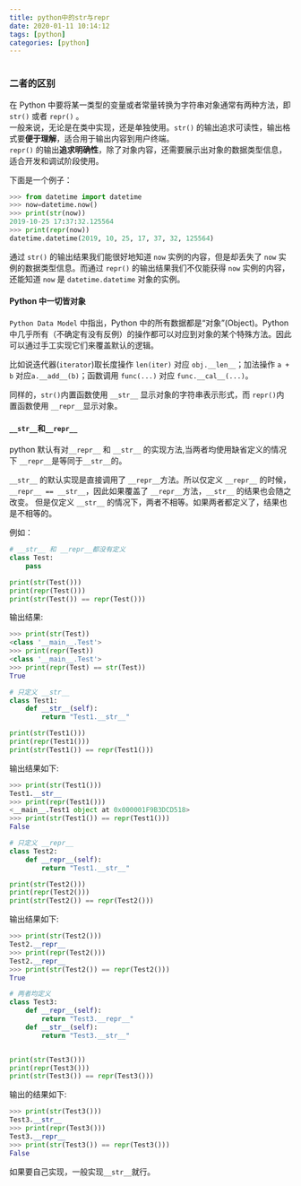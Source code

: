 ```yaml
---
title: python中的str与repr
date: 2020-01-11 10:14:12
tags: [python]
categories: [python]
---
```

<img src="http://lishengyu.xyz/sr712.jpg" alt></p>
<h3 id="二者的区别"><a href="#二者的区别" class="headerlink" title="二者的区别"></a>二者的区别</h3><p>在 Python 中要将某一类型的变量或者常量转换为字符串对象通常有两种方法，即 <code>str()</code> 或者 <code>repr()</code> 。<br>一般来说，无论是在类中实现，还是单独使用。<code>str()</code> 的输出追求可读性，输出格式要<strong>便于理解</strong>，适合用于输出内容到用户终端。<br><code>repr()</code> 的输出<strong>追求明确性</strong>，除了对象内容，还需要展示出对象的数据类型信息，适合开发和调试阶段使用。</p>
<p>下面是一个例子：

```python
>>> from datetime import datetime
>>> now=datetime.now()
>>> print(str(now))
2019-10-25 17:37:32.125564
>>> print(repr(now))
datetime.datetime(2019, 10, 25, 17, 37, 32, 125564)
```

<p>通过 <code>str()</code> 的输出结果我们能很好地知道 <code>now</code> 实例的内容，但是却丢失了 <code>now</code> 实例的数据类型信息。而通过 <code>repr()</code> 的输出结果我们不仅能获得 <code>now</code> 实例的内容，还能知道 <code>now</code> 是 <code>datetime.datetime</code> 对象的实例。</p>
<h4 id="Python-中一切皆对象"><a href="#Python-中一切皆对象" class="headerlink" title="Python 中一切皆对象"></a>Python 中一切皆对象</h4><p><code>Python Data Model</code> 中指出，Python 中的所有数据都是“对象”(Object)。Python 中几乎所有（不确定有没有反例）的操作都可以对应到对象的某个特殊方法。因此可以通过手工实现它们来覆盖默认的逻辑。</p>
<p>比如说迭代器(<code>iterator</code>)取长度操作 <code>len(iter)</code> 对应 <code>obj.__len__</code>；加法操作 <code>a + b</code> 对应<code>a.__add__(b)</code>；函数调用 <code>func(...)</code> 对应 <code>func.__cal__(...)</code>。</p>
<p>同样的，<code>str()</code>内置函数使用 <code>__str__</code> 显示对象的字符串表示形式，而 <code>repr()</code>内置函数使用 <code>__repr__</code>显示对象。</p>
<h4 id="str-和-repr"><a href="#str-和-repr" class="headerlink" title="__str__和__repr__"></a><code>__str__</code>和<code>__repr__</code></h4><p>python 默认有对<code>__repr__</code> 和 <code>__str__</code> 的实现方法,当两者均使用缺省定义的情况下 <code>__repr__</code>是等同于<code>__str__</code>的。</p>
<p><code>__str__</code> 的默认实现是直接调用了 <code>__repr__</code>方法。所以仅定义 <code>__repr__</code> 的时候， <code>__repr__ == __str__</code>，因此如果覆盖了 <code>__repr__</code>方法，<code>__str__</code> 的结果也会随之改变。 但是仅定义 <code>__str__</code> 的情况下，两者不相等。如果两者都定义了，结果也是不相等的。</p>
<p>例如：

```python
# __str__ 和 __repr__都没有定义
class Test:
    pass

print(str(Test()))
print(repr(Test()))
print(str(Test()) == repr(Test()))
```

<p>输出结果:

```python
>>> print(str(Test))
<class '__main__.Test'>
>>> print(repr(Test))
<class '__main__.Test'>
>>> print(repr(Test) == str(Test))
True
```

```python
# 只定义 __str__
class Test1:
    def __str__(self):
        return "Test1.__str__"

print(str(Test1()))
print(repr(Test1()))
print(str(Test1()) == repr(Test1()))
```

<p>输出结果如下:

```python
>>> print(str(Test1()))
Test1.__str__
>>> print(repr(Test1()))
<__main__.Test1 object at 0x000001F9B3DCD518>
>>> print(str(Test1()) == repr(Test1()))
False
```

```python
# 只定义 __repr__
class Test2:
    def __repr__(self):
        return "Test1.__str__"

print(str(Test2()))
print(repr(Test2()))
print(str(Test2()) == repr(Test2()))
```

<p>输出结果如下:</p>

```python
>>> print(str(Test2()))
Test2.__repr__
>>> print(repr(Test2()))
Test2.__repr__
>>> print(str(Test2()) == repr(Test2()))
True
```


```python
# 两者均定义
class Test3:
    def __repr__(self):
        return "Test3.__repr__"
    def __str__(self):
        return "Test3.__str__"


print(str(Test3()))
print(repr(Test3()))
print(str(Test3()) == repr(Test3()))
```
<p>输出的结果如下:

```python
>>> print(str(Test3()))
Test3.__str__
>>> print(repr(Test3()))
Test3.__repr__
>>> print(str(Test3()) == repr(Test3()))
False
```
<p>如果要自己实现，一般实现<code>__str__</code>就行。</p>

     
